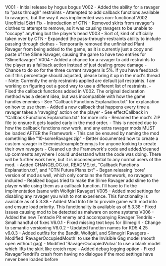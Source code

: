 V001
	- Initial release by hogus bogus
V002
	- Added the ability for a ravager to "pass through" restraints
	- Attempted to add callback functions available to ravagers, but the way it was implimented was non-functional
V002 Unofficial Skirt Fix
	- Introduction of CTN
	- Removed skirts from ravager's clothes to attempt to remove, as it was causing ravagers to be unable to "occupy" anything but the player's head
V003
	- Sort of, kind of officially taken over by CTN
	- Expanded the pass-through-restraints ability to include passing through clothes
	- Temporarily removed the unfinished Plant Ravager from being added to the game, as it is currently just a copy and paste of the Slime Ravager, causing the game to have two entries for "SlimeRavager"
V004
	- Added a chance for a ravager to add restraints to the player as a fallback action instead of just dealing grope damage
		- Chance to do so for the three current ravagers is 5%. If you have feedback on if this percentage should adjusted, please bring it up in the mod's thread
		- Note: Currently the only restraints applied are default jail restraints. I am working on figuring out a good way to use a different list of restraints.
	- Fixed the callback functions added in V002. The original declaration method was a decent idea, but was incompatible with how the game handles enemies
		- See "Callback Functions Explanation.txt" for explanation on how to use them
	- Added a new callback that happens every time a ravager takes a 'ravaging' action on the player
		- See effectCallback in "Callback Functions Explanation.txt" for more info
	- Renamed the mod's ZIP file to ensure it gets loaded early in the mod order.
		- This is needed due to how the callback functions now work, and any extra ravager mods MUST be loaded AFTER the Framework
		- This can be ensured by naming the mod something like "10-someRavager.zip"
	- Better documented how to create a custom ravager in Enemies/exampleEnemy.js for anyone looking to create their own ravagers
	- Cleaned up the Framework's code and added/cleaned up comments anywhere I could understand what the code was doing. There will be further work here, but it is inconsequential to any normal users of the mod.
	- Added CHANGELOG.txt, README.txt, "Callback Functions Explanation.txt", and "CTN Future Plans.txt"
	- Began releasing 'core' version of mod as well, which only contains the framework, no ravagers included
	- Realized bogus tried to make the Slime Ravager add slime to the player while using them as a callback function. I'll have to fix the implimentation (same with Wolfgirl Ravager)
V005
	- Added mod settings for disabling any ravager you wish to not experience. This functionality is available as of 5.3.38
	- Added Mod Info file to provide game with mod info and ensure load priority. This functionality is available as of 5.3.38
	- Fixed issues causing mod to be detected as malware on some systems
V006
	- Added the new Tentacle Pit enemy and accompanying Ravager Tendrils
	- Small handful of fixes
V6.0.1
	- Fixed missing text keys for Slimegirl
	- Change to semantic versioning
V6.0.2
	- Updated function names for KD5.4.25
v6.0.3
	- Added outfits for the Bandit, Wolfgirl, and Slimegirl Ravagers
	- Modified 'RavagerOccupiedMouth' to use the Invisible Gag model (mouth open without gag)
	- Modified 'RavagerOccupiedVulva' to use a blank model which lifts the skirt like crotch rope
	- Added debug logging option
	- Fixed RavagerTendril's crash from having no dialogue if the mod settings have never been loaded before
